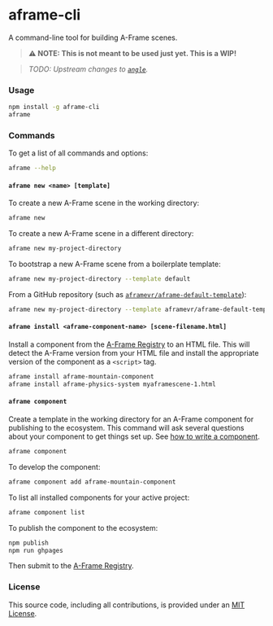 # aframe-cli

A command-line tool for building A-Frame scenes.

> **⚠ NOTE:️ This is not meant to be used just yet. This is a WIP!**

> _TODO: Upstream changes to [`angle`](https://github.com/aframevr/angle)._


### Usage

```sh
npm install -g aframe-cli
aframe
```

### Commands

To get a list of all commands and options:

```sh
aframe --help
```

#### `aframe new <name> [template]`

To create a new A-Frame scene in the working directory:

```sh
aframe new
```

To create a new A-Frame scene in a different directory:

```sh
aframe new my-project-directory
```

To bootstrap a new A-Frame scene from a boilerplate template:

```sh
aframe new my-project-directory --template default
```

From a GitHub repository (such as [`aframevr/aframe-default-template`](https://github.com/aframevr/aframe-default-template)):

```sh
aframe new my-project-directory --template aframevr/aframe-default-template
```

#### `aframe install <aframe-component-name> [scene-filename.html]`

Install a component from the [A-Frame Registry](https://aframe.io/registry) to an HTML file. This will detect the A-Frame version from your HTML file and install the appropriate version of the component as a `<script>` tag.

```sh
aframe install aframe-mountain-component
aframe install aframe-physics-system myaframescene-1.html
```

#### `aframe component`

[component]: https://aframe.io/docs/master/introduction/writing-a-component.html

Create a template in the working directory for an A-Frame component for publishing to the ecosystem. This command will ask several questions about your component to get things set up. See [how to write a component][component].

```sh
aframe component
```

To develop the component:

```sh
aframe component add aframe-mountain-component
```

To list all installed components for your active project:

```sh
aframe component list
```

To publish the component to the ecosystem:

```sh
npm publish
npm run ghpages
```

Then submit to the [A-Frame Registry](https://github.com/aframevr/aframe-registry).


### License

This source code, including all contributions, is provided under an [MIT License](LICENSE.md).
